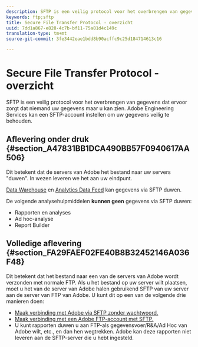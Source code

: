 ```yaml
---
description: SFTP is een veilig protocol voor het overbrengen van gegevens dat ervoor zorgt dat niemand uw gegevens maar u kan zien. Adobe Engineering Services kan een SFTP-account instellen om uw gegevens veilig te behouden.
keywords: ftp;sftp
title: Secure File Transfer Protocol - overzicht
uuid: 7dd1a867-e828-4c7b-bf11-75a81d4c149c
translation-type: tm+mt
source-git-commit: 3fe3442eae1bdd8b90acffc9c25d184714613c16

---
```



# Secure File Transfer Protocol - overzicht

SFTP is een veilig protocol voor het overbrengen van gegevens dat ervoor zorgt dat niemand uw gegevens maar u kan zien. Adobe Engineering Services kan een SFTP-account instellen om uw gegevens veilig te behouden.

## Aflevering onder druk {#section_A47831BB1DCA490BB57F0940617AA506}

Dit betekent dat de servers van Adobe het bestand naar uw servers &quot;duwen&quot;. In wezen leveren we het aan uw eindpunt.

[Data Warehouse](/help/export/ftp-and-sftp/c-sftp/ftp-sftp-dw.md) en [Analytics Data Feed](https://docs.adobe.com/content/help/en/analytics/export/analytics-data-feed/data-feed-overview.html) kan gegevens via SFTP duwen.

De volgende analysehulpmiddelen **kunnen geen** gegevens via SFTP duwen:

* Rapporten en analyses
* Ad hoc-analyse
* Report Builder

## Volledige aflevering {#section_FA29FAEF02FE40B8B32452146A036F48}

Dit betekent dat het bestand naar een van de servers van Adobe wordt verzonden met normale FTP. Als u het bestand op uw server wilt plaatsen, moet u het van de server van Adobe halen gebruikend SFTP van uw server aan de server van FTP van Adobe. U kunt dit op een van de volgende drie manieren doen:

* [Maak verbinding met Adobe via SFTP zonder wachtwoord.](/help/export/ftp-and-sftp/c-sftp/ftp-sftp-cert-auth.md)
* [Maak verbinding met een Adobe FTP-account met SFTP.](/help/export/ftp-and-sftp/c-sftp/ftp-sftp-connect.md)
* U kunt rapporten duwen u aan FTP-als gegevensvoer/R&amp;A/Ad Hoc van Adobe wilt, etc., en dan hen wegtrekken. Adobe kan deze rapporten niet leveren aan de SFTP-server die u hebt ingesteld.

